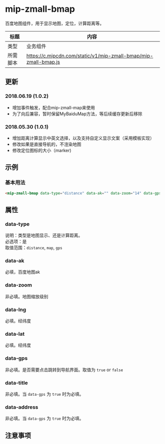 # mip-zmall-bmap

百度地图组件，用于显示地图，定位，计算距离等。

标题|内容
----|----
类型|业务组件
所需脚本|https://c.mipcdn.com/static/v1/mip-zmall-bmap/mip-zmall-bmap.js

## 更新

### 2018.06.19 (1.0.2)
- 增加事件触发，配合mip-zmall-map来使用
- 为了向后兼容，暂时保留MyBaiduMap方法，等后续缓存更新后移除

### 2018.05.30 (1.0.1)
- 增加距离计算显示中英文选择，以及支持自定义显示文案（采用模板实现）
- 修改如果是直接导航的，不渲染地图
- 修改定位图标的大小（marker)

## 示例

### 基本用法
```html
<mip-zmall-bmap data-type="distance" data-ak="" data-zoom="14" data-gps="true" data-lng="" data-lat="" data-address="" data-title=""></mip-zmall-bmap>
```

## 属性

### data-type

说明：类型是地图显示、还是计算距离。   
必选项：是    
取值范围：`distance`, `map`, `gps`   

### data-ak

必填，百度地图ak  

### data-zoom

非必填。地图缩放级别

### data-lng 

必填。经纬度

### data-lat

必填。经纬度

### data-gps

非必填。是否需要点击跳转到导航界面。取值为 `true` or `false`  

### data-title

非必填。当 `data-gps` 为 `true` 时为必填。

### data-address

非必填。当 `data-gps` 为 `true` 时为必填。

## 注意事项

